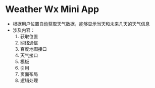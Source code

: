 # Weather Wx Mini App

- 根据用户位置自动获取天气数据，能够显示当天和未来几天的天气信息
- 涉及内容：
    1. 获取位置
    2. 网络通信
    3. 百度地图接口
    4. 天气接口
    5. 模板
    6. 引用
    7. 页面布局
    8. 逻辑处理